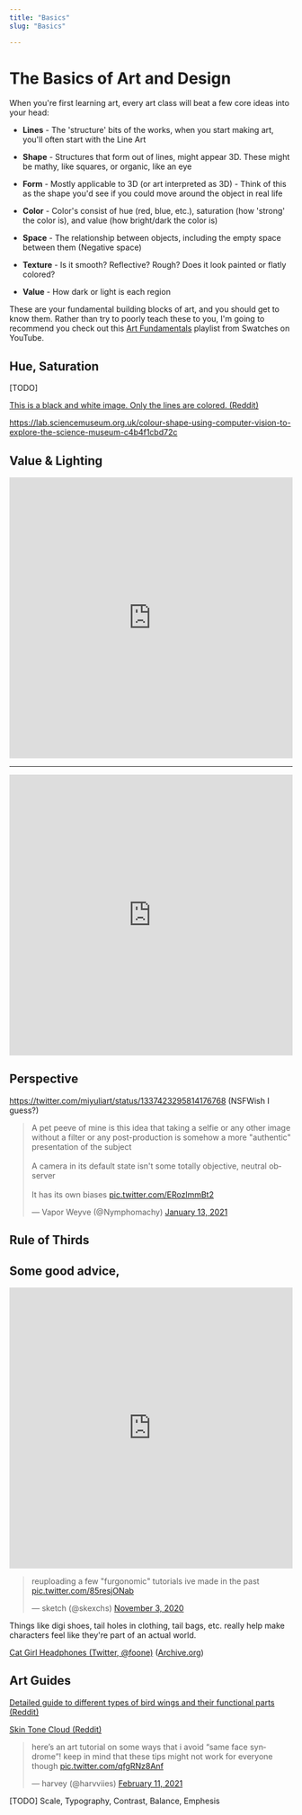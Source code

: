 ```yaml
---
title: "Basics"
slug: "Basics"

---
```

# The Basics of Art and Design

When you're first learning art, every art class will beat a few core ideas into your head: 

* **Lines** - The 'structure' bits of the works, when you start making art, you'll often start with the Line Art

* **Shape** - Structures that form out of lines, might appear 3D. These might be mathy, like squares, or organic, like an eye

* **Form** - Mostly applicable to 3D (or art interpreted as 3D) - Think of this as the shape you'd see if you could move around the object in real life 

* **Color** - Color's consist of hue (red, blue, etc.), saturation (how 'strong' the color is), and value (how bright/dark the color is)

* **Space** - The relationship between objects, including the empty space between them (Negative space)

* **Texture** - Is it smooth? Reflective? Rough? Does it look painted or flatly colored?

* **Value** - How dark or light is each region

These are your fundamental building blocks of art, and you should get to know them. Rather than try to poorly teach these to you, I'm going to recommend you check out this [Art Fundamentals](https://www.youtube.com/playlist?list=PLVgLT-e3jXPDgeED0pD0BPq8kY1VAZAGa) playlist from Swatches on YouTube.

<!--- If you need more, https://creatureartteacher.com has some good tutorials albeit they are not free --->

## Hue, Saturation

[TODO]

[This is a black and white image. Only the lines are colored. (Reddit)](https://www.reddit.com/r/blackmagicfuckery/comments/cj4gyl/this_is_a_black_and_white_image_only_the_lines/)

https://lab.sciencemuseum.org.uk/colour-shape-using-computer-vision-to-explore-the-science-museum-c4b4f1cbd72c

## Value & Lighting

<iframe width="100%" height="500" src="https://www.youtube.com/embed/gJ2HOj22gDo" title="YouTube video player" frameborder="0" allow="accelerometer; autoplay; clipboard-write; encrypted-media; gyroscope; picture-in-picture" allowfullscreen></iframe>

---

<iframe width="100%" height="500" src="https://www.youtube.com/embed/P9IY52xmMns" title="YouTube video player" frameborder="0" allow="accelerometer; autoplay; clipboard-write; encrypted-media; gyroscope; picture-in-picture" allowfullscreen></iframe>

## Perspective

https://twitter.com/miyuliart/status/1337423295814176768 (NSFWish I guess?)

<blockquote class="twitter-tweet"><p lang="en" dir="ltr">A pet peeve of mine is this idea that taking a selfie or any other image without a filter or any post-production is somehow a more &quot;authentic&quot; presentation of the subject<br><br>A camera in its default state isn&#39;t some totally objective, neutral observer<br><br>It has its own biases <a href="https://t.co/ERozlmmBt2">pic.twitter.com/ERozlmmBt2</a></p>&mdash; Vapor Weyve (@Nymphomachy) <a href="https://twitter.com/Nymphomachy/status/1349408603715686400?ref_src=twsrc%5Etfw">January 13, 2021</a></blockquote> <script async src="https://platform.twitter.com/widgets.js" charset="utf-8"></script>

## Rule of Thirds

## Some good advice,

<iframe width="100%" height="500" src="https://www.youtube.com/embed/5Tx6U5OhMDg?list=PL6haVw-BFETw13kBFhbWl6UCshzgIC7Ea" frameborder="0" allow="accelerometer; autoplay; clipboard-write; encrypted-media; gyroscope; picture-in-picture" allowfullscreen></iframe>

<blockquote class="twitter-tweet"><p lang="en" dir="ltr">reuploading a few &quot;furgonomic&quot; tutorials ive made in the past <a href="https://t.co/85resjONab">pic.twitter.com/85resjONab</a></p>&mdash; sketch (@skexchs) <a href="https://twitter.com/skexchs/status/1323671914758418433?ref_src=twsrc%5Etfw">November 3, 2020</a></blockquote> <script async src="https://platform.twitter.com/widgets.js" charset="utf-8"></script>


Things like digi shoes, tail holes in clothing, tail bags, etc. really help make characters feel like they're part of an actual world.

[Cat Girl Headphones (Twitter, @foone)](https://twitter.com/Foone/status/1338310670488535040) ([Archive.org](https://web.archive.org/web/20220824174248/https://twitter.com/Foone/status/1338310670488535040))

## Art Guides

[Detailed guide to different types of bird wings and their functional parts (Reddit)](https://www.reddit.com/r/coolguides/comments/eau4e2/detailed_guide_to_different_types_of_bird_wings/)

[Skin Tone Cloud (Reddit)](https://www.reddit.com/r/coolguides/comments/fgta8k/skin_tone_cloud/)

<blockquote class="twitter-tweet"><p lang="en" dir="ltr">here’s an art tutorial on some ways that i avoid “same face syndrome”! keep in mind that these tips might not work for everyone though <a href="https://t.co/qfgRNz8Anf">pic.twitter.com/qfgRNz8Anf</a></p>&mdash; harvey (@harvviies) <a href="https://twitter.com/harvviies/status/1359879055198228483?ref_src=twsrc%5Etfw">February 11, 2021</a></blockquote> <script async src="https://platform.twitter.com/widgets.js" charset="utf-8"></script>

[TODO] Scale, Typography, Contrast, Balance, Emphesis